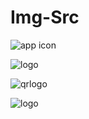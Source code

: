 # Img-Src
![app icon](https://user-images.githubusercontent.com/54734573/170860363-993026f3-1162-44ac-a6ed-9100c250d98c.png)


![logo](https://user-images.githubusercontent.com/54734573/170860394-30982bb0-9e10-48ec-b186-25187b880667.png)


![qrlogo](https://user-images.githubusercontent.com/54734573/170860450-2ebad3b1-fa91-46b4-94f9-941eb0829f64.png)


![logo](https://user-images.githubusercontent.com/54734573/170860500-73c9c746-d5c3-4f8e-996c-18580617dcba.png)
